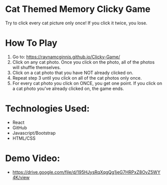 # Cat Themed Memory Clicky Game
Try to click every cat picture only once! If you click it twice, you lose.

# How To Play
1. Go to: https://raynamcginnis.github.io/Clicky-Game/
2. Click on any cat photo. Once you click on the photo, all of the photos will shuffle themselves. 
3. Click on a cat photo that you have NOT already clicked on.
4. Repeat step 3 until you click on all of the cat photos only once. 
5. For every cat photo you click on ONCE, you get one point. If you click on a cat photo you've already clicked on, the game ends. 

# Technologies Used:

- React
- GitHub
- Javascript/Bootstrap
- HTML/CSS

# Demo Video: 
- https://drive.google.com/file/d/195HJysRqXqgQg1jeG7HRPxZ8OvZ5WY4K/view